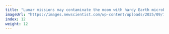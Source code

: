 ```yaml
---
title: "Lunar missions may contaminate the moon with hardy Earth microbes"
imageUrl: "https://images.newscientist.com/wp-content/uploads/2025/09/15115739/SEI_265737659.jpg?width=788"
index: 12
weight: 12
---
```

